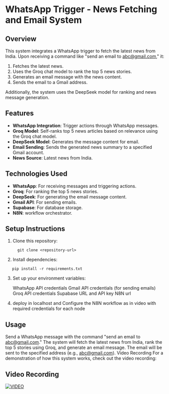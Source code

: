 # WhatsApp Trigger - News Fetching and Email System

## Overview
This system integrates a WhatsApp trigger to fetch the latest news from India. Upon receiving a command like "send an email to abc@gmail.com," it:
1. Fetches the latest news.
2. Uses the Groq chat model to rank the top 5 news stories.
3. Generates an email message with the news content.
4. Sends the email to a Gmail address.

Additionally, the system uses the DeepSeek model for ranking and news message generation.

## Features
- **WhatsApp Integration**: Trigger actions through WhatsApp messages.
- **Groq Model**: Self-ranks top 5 news articles based on relevance using the Groq chat model.
- **DeepSeek Model**: Generates the message content for email.
- **Email Sending**: Sends the generated news summary to a specified Gmail account.
- **News Source**: Latest news from India.

## Technologies Used
- **WhatsApp**: For receiving messages and triggering actions.
- **Groq**: For ranking the top 5 news stories.
- **DeepSeek**: For generating the email message content.
- **Gmail API**: For sending emails.
- **Supabase**: For database storage.
- **N8N**: workflow orchestrator.

## Setup Instructions
1. Clone this repository:
   ```
     git clone <repository-url>
   ```
2. Install dependencies:
  ```
     pip install -r requirements.txt
  ```
3. Set up your environment variables:

   WhatsApp API credentials
   Gmail API credentials (for sending emails)
   Groq API credentials
   Supabase URL and API key
   N8N url

4. deploy in localhost and Configure the N8N workflow as in video with required credentials for each node

## Usage
   Send a WhatsApp message with the command "send an email to abc@gmail.com."
   The system will fetch the latest news from India, rank the top 5 stories using Groq, and generate an email message.
   The email will be sent to the specified address (e.g., abc@gmail.com).
   Video Recording
   For a demonstration of how this system works, check out the video recording:

## Video Recording
[![VIDEO](https://img.youtube.com/vi/GdLrG5Vbanc/0.jpg)](https://www.youtube.com/watch?v=GdLrG5Vbanc)

